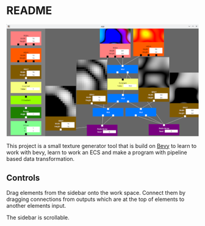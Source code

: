 README
===

![](title.png)

This project is a small texture generator tool that is build on [Bevy](https://bevyengine.org/) to learn to work with bevy, learn to work an ECS and make a program with pipeline based data transformation.

Controls
---

Drag elements from the sidebar onto the work space. Connect them by dragging connections from outputs which are at the top of elements to another elements input.

The sidebar is scrollable.
